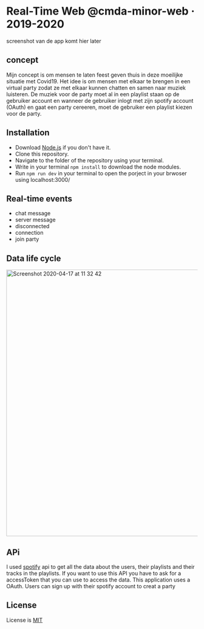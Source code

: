 # Real-Time Web @cmda-minor-web · 2019-2020
screenshot van de app komt hier later
## concept 
Mijn concept is om mensen te laten feest geven thuis in deze moeilijke situatie met Covid19. Het idee is om mensen met elkaar te brengen in een virtual party zodat ze met elkaar kunnen chatten en samen naar muziek luisteren. 
De muziek voor de party moet al in een playlist staan op de gebruiker account en wanneer de gebruiker inlogt met zijn spotify account (OAuth) en gaat een party cereeren, moet de gebruiker een playlist kiezen voor de party.

## Installation
- Download [Node.js](https://nodejs.org/en/) if you don't have it. 
- Clone this repository.
- Navigate to the folder of the repository using your terminal.
- Write in your terminal ```npm install``` to download the node modules.
- Run ``` npm run dev ``` in your terminal to open the porject in your brwoser using localhost:3000/

## Real-time events
- chat message
- server message
- disconnected
- connection
- join party

## Data life cycle
<img width="701" alt="Screenshot 2020-04-17 at 11 32 42" src="https://user-images.githubusercontent.com/45425087/79802132-bd57c880-835f-11ea-9893-94e36ea9f9e4.png">


## APi
I used [spotify](https://www.npmjs.com/package/spotify-web-api-node) api to get all the data about the users, their playlists and their tracks in the playlists.
If you want to use this API you have to ask for a accessToken that you can use to access the data.
This application uses a OAuth. Users can sign up with their spotify account to creat a party 

## License
License is [MIT](https://github.com/MohamadAlGhorani/real-tim-web-1920/blob/master/LICENSE) 
